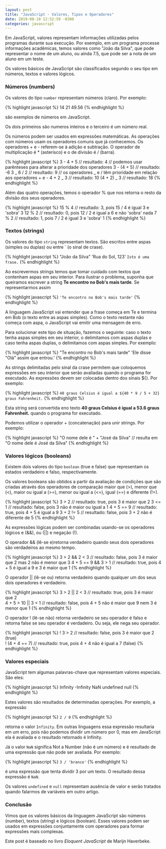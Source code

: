 ```yaml
---
layout: post
title: "JavaScript - Valores, Tipos e Operadores"
date: 2019-08-18 12:52:59 -0300
categories: javascript
---
```


Em JavaScript, valores representam informações utilizadas pelos programas durante sua execução. Por exemplo, em um programa processe informações acadêmicas, temos valores como "João da Silva", que pode representar o nome de um aluno, ou ainda 7.5, que pode ser a nota de um aluno em um teste.

Os valores básicos de JavaScript são classificados segundo o seu tipo em números, textos e valores lógicos.

### Números (numbers)

Os valores do tipo `number` representam números (claro). Por exemplo:

{% highlight javascript %}
14
21
49.56
{% endhighlight %}

são exemplos de números em JavaScript.

Os dois primeiros são numeros inteiros e o terceiro é um número real.

Os números podem ser usados em expressões matemáticas. As operações com números usam os operadores comuns que já conhecemos. Os operadores + e - referem-se à adição e subtração.
O operador de multiplicação é \* (asterísco) e o de divisão é / (barra).

{% highlight javascript %}
3 - 4 + 5 // resultado: 4
// podemos usar parênteses para alterar a prioridade dos operadores
3 - (4 + 5) // resultado: -6
3 _ 6 / 2 // resultado: 9
// os operadores _ e / têm prioridade em relação aos operadores + e -
4 + 2 _ 3 // resultado: 10
(4 + 2) _ 3 // resultado: 18
{% endhighlight %}

Além das quatro operações, temos o operador % que nos retorna o resto da divisão dos seus operadores.

{% highlight javascript %}
15 % 4 // resultado: 3, pois 15 / 4 é igual 3 e 'sobra' 3
12 % 2 // resultado: 0, pois 12 / 2 é igual a 6 e não 'sobra' nada
7 % 2 // resultado: 1, pois 7 / 2 é igual 3 e 'sobra' 1
{% endhighlight %}

### Textos (strings)

Os valores do tipo `string` representam textos. São escritos entre aspas (simples ou duplas) ou entre ` (o sinal de crase).

{% highlight javascript %}
"João da Silva"
'Rua do Sol, 123'
`Isto é uma frase.`
{% endhighlight %}

Ao escrevermos strings temos que tomar cuidado com textos que contenham aspas em seu interior. Para ilustrar o problema, suponha que queiramos escrever a string **Te encontro no Bob's mais tarde**. Se representarmos assim

{% highlight javascript %}
`'Te encontro no Bob's mais tarde'`
{% endhighlight %}

A linguagem JavaScript vai entender que a frase começa em Te e termina em Bob (o texto entre as aspas simples). Como o texto restante não começa com aspa, o JavaScript vai emitir uma mensagem de erro.

Para solucionar este tipo de situação, fazemos o seguinte: caso o texto tenha aspas simples em seu interior, o delimitamos com aspas duplas e caso tenha aspas duplas, o delimitamos com aspas simples. Por exemplo:

{% highlight javascript %}
"Te encontro no Bob's mais tarde"
'Ele disse "Olá" assim que entrou.'
{% endhighlight %}

As strings delimitadas pelo sinal da crase permitem que coloquemos expressões em seu interior que serão avaliadas quando o programa for executado. As expressões devem ser colocadas dentro dos sinais \${}. Por exemplo:

{% highlight javascript %}
`40 graus Celsius é igual a ${40 * 9 / 5 + 32} graus Fahrenheit.`
{% endhighlight %}

Esta string será convertida eno texto **40 graus Celsius é igual a 53.6 graus Fahrenheit.** quando o programa for executado.

Podemos utilizar o operador + (concatenação) para unir strings. Por exemplo:

{% highlight javascript %}
"O nome dele é " + "José da Silva" // resulta em "O nome dele é José da Silva"
{% endhighlight %}

### Valores lógicos (booleans)

Existem dois valores do tipo `boolean` (true e false) que representam os estados verdadeiro e falso, respectivamente.

Os valores booleans são obtidos a partir da avaliação de condições que são criadas através dos operadores de comparação maior que (>), menor que (<), maior ou igual a (>=), menor ou igual a (<=), igual (==) e diferente (!=).

{% highlight javascript %}
3 > 2 // resultado: true, pois 3 é maior que 2
3 <= 1 // resultado: false, pois 3 não é maior ou igual a 1
4 + 5 == 9 // resultado: true, pois 4 + 5 é igual a 9
3 + 2 != 5 // resultado: false, pois 3 + 2 não é diferente de 5
{% endhighlight %}

As expressões lógicas podem ser combinadas usando-se os operadores lógicos e (&&), ou (||) e negação (!).

O operador && (lê-se e)retorna verdadeiro quando seus dois operadores são verdadeiros ao mesmo tempo.

{% highlight javascript %}
3 > 2 && 2 < 3 // resultado: false, pois 3 é maior que 2 mas 2 não é menor que 3
4 + 5 == 9 && 3 > 1 // resultado: true, pois 4 + 5 é igual a 9 e 3 é maior que 1
{% endhighlight %}

O operador || (lê-se ou) retorna verdadeiro quando qualquer um dos seus dois operadores é verdadeiro.

{% highlight javascript %}
3 > 2 || 2 < 3 // resultado: true, pois 3 é maior que 2  
4 + 5 > 10 || 3 < 1 // resultado: false, pois 4 + 5 não é maior que 9 nem 3 é menor que 1
{% endhighlight %}

O operador ! (lê-se não) retorna verdadeiro se seu operador é falso e retorna false se seu operador é verdadeiro. Ou seja, ele nega seu operador.

{% highlight javascript %}
! 3 > 2 // resultado: false, pois 3 é maior que 2 (true)  
! (4 + 4 == 7) // resultado: true, pois 4 + 4 não é igual a 7 (false)
{% endhighlight %}

### Valores especiais

JavaScript tem algumas palavras-chave que representam valores especiais. São eles:

{% highlight javascript %}
Infinity
-Infinity
NaN
undefined
null
{% endhighlight %}

Estes valores são resultados de determinadas operações. Por exemplo, a expressão

{% highlight javascript %}
`2 / 0`
{% endhighlight %}

retorna o valor `Infinity`. Em outras linguagens essa expressão resultaria em um erro, pois não podemos dividir um número por 0, mas em JavaScript ela é avaliada e o resultado retornado é Infinity.

Já o valor `NaN` significa Not a Number (não é um número) e é resultado de uma expressão que não pode ser avaliada. Por exemplo:

{% highlight javascript %}
`3 / 'branco'`
{% endhighlight %}

é uma expressão que tenta dividir 3 por um texto. O resultado dessa expressão é `NaN`.

Os valores `undefined` e `null` representam ausência de valor e serão tratados quando falarmos de variáveis em outro artigo.

### Conclusão

Vimos que os valores básicos da linguagem JavaScript são números (number), textos (string) e lógicos (boolean). Esses valores podem ser usados em expressões conjuntamente com operadores para formar expressões mais complexas.

Este post é baseado no livro _Eloquent JavaScript_ de Marijn Haverbeke.
